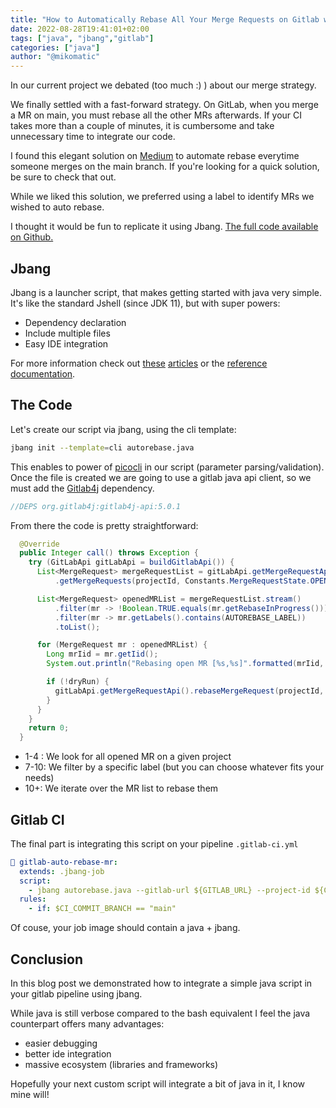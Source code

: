 ```yaml
---
title: "How to Automatically Rebase All Your Merge Requests on Gitlab with Jbang"
date: 2022-08-28T19:41:01+02:00
tags: ["java", "jbang","gitlab"]
categories: ["java"]
author: "@mikomatic"
---
```


In our current project we debated (too much :) ) about our merge strategy.

We finally settled with a fast-forward strategy. On GitLab, when you merge a MR on main, you must rebase all the other
MRs afterwards.
If your CI takes more than a couple of minutes, it is cumbersome and take unnecessary time to integrate our code.

I found this elegant solution
on [Medium](https://medium.com/ovrsea/how-to-automatically-rebase-all-your-merge-requests-on-gitlab-when-pushing-on-master-9b7c5119ac5f)
to automate rebase everytime someone merges on the main branch.
If you're looking for a quick solution, be sure to check that out.

While we liked this solution, we preferred using a label to identify MRs we wished to auto rebase.

I thought it would be fun to replicate it using Jbang. [The full code available on Github.](https://gist.github.com/mikomatic/8769da7f84a0da8749e9d166431d0d0a)

## Jbang

Jbang is a launcher script, that makes getting started with java very simple. It's like the standard Jshell (since JDK
11), but with super powers:

- Dependency declaration
- Include multiple files
- Easy IDE integration

For more information check out [these][0] [articles][2] or the [reference documentation][1].

## The Code

Let's create our script via jbang, using the cli template:

```bash
jbang init --template=cli autorebase.java
```

This enables to power of [picocli](https://picocli.info/) in our script (parameter parsing/validation).
Once the file is created we are going to use a gitlab java api client, so we must add the [Gitlab4j][4]
dependency.

```java
//DEPS org.gitlab4j:gitlab4j-api:5.0.1
```

From there the code is pretty straightforward:

```java
  @Override
  public Integer call() throws Exception {
    try (GitLabApi gitLabApi = buildGitlabApi()) {
      List<MergeRequest> mergeRequestList = gitLabApi.getMergeRequestApi()
          .getMergeRequests(projectId, Constants.MergeRequestState.OPENED);

      List<MergeRequest> openedMRList = mergeRequestList.stream()
          .filter(mr -> !Boolean.TRUE.equals(mr.getRebaseInProgress()))
          .filter(mr -> mr.getLabels().contains(AUTOREBASE_LABEL))
          .toList();

      for (MergeRequest mr : openedMRList) {
        Long mrIid = mr.getIid();
        System.out.println("Rebasing open MR [%s,%s]".formatted(mrIid, mr.getTitle()));

        if (!dryRun) {
          gitLabApi.getMergeRequestApi().rebaseMergeRequest(projectId, mrIid);
        }
      }
    }
    return 0;
  }
```

- 1-4 : We look for all opened MR on a given project
- 7-10: We filter by a specific label (but you can choose whatever fits your needs)
- 10+: We iterate over the MR list to rebase them

## Gitlab CI

The final part is integrating this script on your pipeline `.gitlab-ci.yml`

```yaml
🔄 gitlab-auto-rebase-mr:
  extends: .jbang-job
  script:
    - jbang autorebase.java --gitlab-url ${GITLAB_URL} --project-id ${CI_PROJECT_ID} -t ${ACCESS_TOKEN}
  rules:
    - if: $CI_COMMIT_BRANCH == "main"
```

Of couse, your job image should contain a java + jbang.

## Conclusion

In this blog post we demonstrated how to integrate a simple java script in your gitlab pipeline using jbang.

While java is still verbose compared to the bash equivalent I feel the java counterpart offers many advantages:
- easier debugging
- better ide integration
- massive ecosystem (libraries and frameworks)

Hopefully your next custom script will integrate a bit of java in it, I know mine will!

[0]: https://www.infoq.com/news/2020/10/scripting-java-jbang/

[1]: https://www.jbang.dev/documentation/guide/latest/index.html

[2]: https://www.slideshare.net/RedHatDevelopers/jbang-unleash-the-power-of-java-for-shell-scripting

[4]: https://github.com/gitlab4j/gitlab4j-api